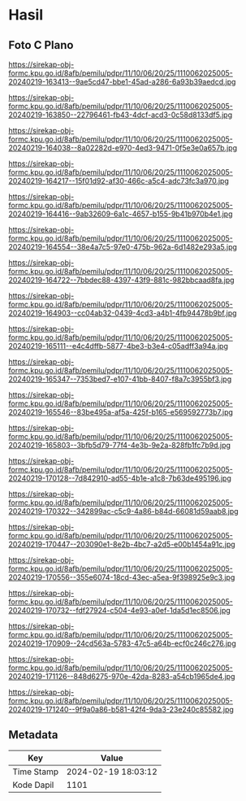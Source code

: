 # Hasil

## Foto C Plano

https://sirekap-obj-formc.kpu.go.id/8afb/pemilu/pdpr/11/10/06/20/25/1110062025005-20240219-163413--9ae5cd47-bbe1-45ad-a286-6a93b39aedcd.jpg

https://sirekap-obj-formc.kpu.go.id/8afb/pemilu/pdpr/11/10/06/20/25/1110062025005-20240219-163850--22796461-fb43-4dcf-acd3-0c58d8133df5.jpg

https://sirekap-obj-formc.kpu.go.id/8afb/pemilu/pdpr/11/10/06/20/25/1110062025005-20240219-164038--8a02282d-e970-4ed3-9471-0f5e3e0a657b.jpg

https://sirekap-obj-formc.kpu.go.id/8afb/pemilu/pdpr/11/10/06/20/25/1110062025005-20240219-164217--15f01d92-af30-466c-a5c4-adc73fc3a970.jpg

https://sirekap-obj-formc.kpu.go.id/8afb/pemilu/pdpr/11/10/06/20/25/1110062025005-20240219-164416--9ab32609-6a1c-4657-b155-9b41b970b4e1.jpg

https://sirekap-obj-formc.kpu.go.id/8afb/pemilu/pdpr/11/10/06/20/25/1110062025005-20240219-164554--38e4a7c5-97e0-475b-962a-6d1482e293a5.jpg

https://sirekap-obj-formc.kpu.go.id/8afb/pemilu/pdpr/11/10/06/20/25/1110062025005-20240219-164722--7bbdec88-4397-43f9-881c-982bbcaad8fa.jpg

https://sirekap-obj-formc.kpu.go.id/8afb/pemilu/pdpr/11/10/06/20/25/1110062025005-20240219-164903--cc04ab32-0439-4cd3-a4b1-4fb94478b9bf.jpg

https://sirekap-obj-formc.kpu.go.id/8afb/pemilu/pdpr/11/10/06/20/25/1110062025005-20240219-165111--e4c4dffb-5877-4be3-b3e4-c05adff3a94a.jpg

https://sirekap-obj-formc.kpu.go.id/8afb/pemilu/pdpr/11/10/06/20/25/1110062025005-20240219-165347--7353bed7-e107-41bb-8407-f8a7c3955bf3.jpg

https://sirekap-obj-formc.kpu.go.id/8afb/pemilu/pdpr/11/10/06/20/25/1110062025005-20240219-165546--83be495a-af5a-425f-b165-e569592773b7.jpg

https://sirekap-obj-formc.kpu.go.id/8afb/pemilu/pdpr/11/10/06/20/25/1110062025005-20240219-165803--3bfb5d79-77f4-4e3b-9e2a-828fb1fc7b9d.jpg

https://sirekap-obj-formc.kpu.go.id/8afb/pemilu/pdpr/11/10/06/20/25/1110062025005-20240219-170128--7d842910-ad55-4b1e-a1c8-7b63de495196.jpg

https://sirekap-obj-formc.kpu.go.id/8afb/pemilu/pdpr/11/10/06/20/25/1110062025005-20240219-170322--342899ac-c5c9-4a86-b84d-66081d59aab8.jpg

https://sirekap-obj-formc.kpu.go.id/8afb/pemilu/pdpr/11/10/06/20/25/1110062025005-20240219-170447--203090e1-8e2b-4bc7-a2d5-e00b1454a91c.jpg

https://sirekap-obj-formc.kpu.go.id/8afb/pemilu/pdpr/11/10/06/20/25/1110062025005-20240219-170556--355e6074-18cd-43ec-a5ea-9f398925e9c3.jpg

https://sirekap-obj-formc.kpu.go.id/8afb/pemilu/pdpr/11/10/06/20/25/1110062025005-20240219-170732--fdf27924-c504-4e93-a0ef-1da5d1ec8506.jpg

https://sirekap-obj-formc.kpu.go.id/8afb/pemilu/pdpr/11/10/06/20/25/1110062025005-20240219-170909--24cd563a-5783-47c5-a64b-ecf0c246c276.jpg

https://sirekap-obj-formc.kpu.go.id/8afb/pemilu/pdpr/11/10/06/20/25/1110062025005-20240219-171126--848d6275-970e-42da-8283-a54cb1965de4.jpg

https://sirekap-obj-formc.kpu.go.id/8afb/pemilu/pdpr/11/10/06/20/25/1110062025005-20240219-171240--9f9a0a86-b581-42f4-9da3-23e240c85582.jpg


## Metadata

| Key        | Value               |
| ---------- | ------------------- |
| Time Stamp | 2024-02-19 18:03:12 |
| Kode Dapil | 1101                |



